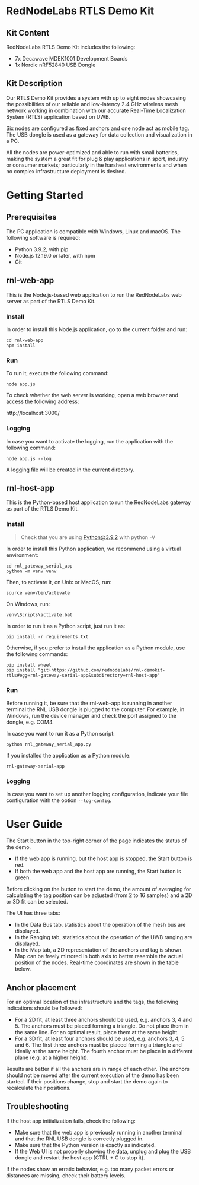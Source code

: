 # RedNodeLabs RTLS Demo Kit  

## Kit Content

RedNodeLabs RTLS Demo Kit includes the following:

* 7x Decawave MDEK1001 Development Boards
* 1x Nordic nRF52840 USB Dongle

## Kit Description

Our RTLS Demo Kit provides a system with up to eight nodes showcasing the possibilities of our reliable and low-latency 2.4 GHz wireless mesh network
working in combination with our accurate Real-Time Localization System (RTLS) application based on UWB.

Six nodes are configured as fixed anchors and one node act as mobile tag. The USB dongle is used as a gateway for data collection and visualization in a PC.

All the nodes are power-optimized and able to run with small batteries, making the system a great fit for plug & play applications in sport, industry or
consumer markets; particularly in the harshest environments and when no complex infrastructure deployment is desired.


# Getting Started

## Prerequisites

The PC application is compatible with Windows, Linux and macOS. The following software is required:

* Python 3.9.2, with pip
* Node.js 12.19.0 or later, with npm
* Git

## rnl-web-app

This is the Node.js-based web application to run the RedNodeLabs web server as part of the RTLS Demo Kit.

### Install

In order to install this Node.js application, go to the current folder and run:
```
cd rnl-web-app
npm install
```

### Run

To run it, execute the following command:
```
node app.js
```

To check whether the web server is working, open a web browser and access the following address:

http://localhost:3000/

### Logging

In case you want to activate the logging, run the application with the following command:
```
node app.js --log
```

A logging file will be created in the current directory.


## rnl-host-app

This is the Python-based host application to run the RedNodeLabs gateway as part of the RTLS Demo Kit.

### Install

> Check that you are using Python@3.9.2 with python -V

In order to install this Python application, we recommend using a virtual environment:
```
cd rnl_gateway_serial_app
python -m venv venv
```

Then, to activate it, on Unix or MacOS, run:
```
source venv/bin/activate
```

On Windows, run:
```
venv\Scripts\activate.bat
```

In order to run it as a Python script, just run it as:
```
pip install -r requirements.txt
```

Otherwise, if you prefer to install the application as a Python module, use the following commands:
```
pip install wheel
pip install "git+https://github.com/rednodelabs/rnl-demokit-rtls#egg=rnl-gateway-serial-app&subdirectory=rnl-host-app"
```

### Run

Before running it, be sure that the rnl-web-app is running in another terminal the RNL USB dongle is plugged to the computer.
For example, in Windows, run the device manager and check the port assigned to the dongle, e.g. COM4.

In case you want to run it as a Python script:
```
python rnl_gateway_serial_app.py
```

If you installed the application as a Python module:
```
rnl-gateway-serial-app
```

### Logging

In case you want to set up another logging configuration, indicate your file configuration with the option `--log-config`.


# User Guide

The Start button in the top-right corner of the page indicates the status of the demo.

* If the web app is running, but the host app is stopped, the Start button is red.
* If both the web app and the host app are running, the Start button is green.

Before clicking on the button to start the demo, the amount of averaging for calculating the tag position can be adjusted (from 2 to 16 samples) and a 2D or 3D fit can be selected.

The UI has three tabs:

* In the Data Bus tab, statistics about the operation of the mesh bus are displayed.
* In the Ranging tab, statistics about the operation of the UWB ranging are displayed.
* In the Map tab, a 2D representation of the anchors and tag is shown. Map can be freely mirrored in both axis to better resemble the actual position of the nodes. Real-time coordinates are shown in the table below.


## Anchor placement

For an optimal location of the infrastructure and the tags, the following indications should be followed:

* For a 2D fit, at least three anchors should be used, e.g. anchors 3, 4 and 5. The anchors must be placed forming a triangle. Do not place them in the same line. For an optimal result, place them at the same height.
* For a 3D fit, at least four anchors should be used, e.g. anchors 3, 4, 5 and 6. The first three anchors must be placed forming a triangle and ideally at the same height. The fourth anchor must be place in a different plane (e.g. at a higher height).

Results are better if all the anchors are in range of each other. The anchors should not be moved after the current execution of the demo has been started. If their positions change, stop and start
the demo again to recalculate their positions.


## Troubleshooting

If the host app initialization fails, check the following:
* Make sure that the web app is previously running in another terminal and that the RNL USB dongle is correctly plugged in.
* Make sure that the Python version is exactly as indicated.
* If the Web UI is not properly showing the data, unplug and plug the USB dongle and restart the host app (CTRL + C to stop it).

If the nodes show an erratic behavior, e.g. too many packet errors or distances are missing, check their battery levels.
